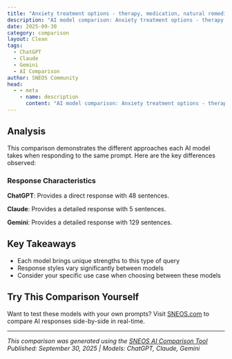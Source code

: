 ```yaml
---
title: "Anxiety treatment options - therapy, medication, natural remedies"
description: "AI model comparison: Anxiety treatment options - therapy, medication, natural remedies..."
date: 2025-09-30
category: comparison
layout: Clean
tags:
  - ChatGPT
  - Claude
  - Gemini
  - AI Comparison
author: SNEOS Community
head:
  - - meta
    - name: description
      content: "AI model comparison: Anxiety treatment options - therapy, medication, natural remedies..."
---
```


<ChatComparison
  title="Anxiety treatment options - therapy, medication, natural remedies"
  prompt="Anxiety treatment options - therapy, medication, natural remedies"
  :responses='{
    "ChatGPT": "Certainly! Here\u2019s an overview of anxiety treatment options including therapy, medication, and natural remedies:\n\n### Therapy Options\n1. **Cognitive Behavioral Therapy (CBT)**  \n   - Focuses on identifying and changing negative thought patterns and behaviors.  \n   - Highly effective for various anxiety disorders.  \n2. **Exposure Therapy**  \n   - Gradual exposure to anxiety triggers in a controlled way to reduce sensitivity.  \n3. **Acceptance and Commitment Therapy (ACT)**  \n   - Emphasizes accepting anxious thoughts rather than fighting them, and committing to values-based action.  \n4. **Mindfulness-Based Therapy**  \n   - Incorporates mindfulness and meditation to reduce anxiety and increase present-moment awareness.  \n5. **Support Groups and Group Therapy**  \n   - Sharing experiences with others can provide comfort and practical coping strategies.\n\n### Medication Options\n1. **Selective Serotonin Reuptake Inhibitors (SSRIs)**  \n   - Commonly prescribed antidepressants for anxiety (e.g., sertraline, fluoxetine).  \n2. **Serotonin-Norepinephrine Reuptake Inhibitors (SNRIs)**  \n   - Another class of antidepressants (e.g., venlafaxine, duloxetine).  \n3. **Benzodiazepines**  \n   - Fast-acting anti-anxiety medications (e.g., diazepam, lorazepam) \u2013 typically used short-term due to dependence risk.  \n4. **Buspirone**  \n   - An anti-anxiety medication with less sedation and dependence potential.  \n5. **Beta-Blockers**  \n   - Used to control physical symptoms of anxiety like rapid heart rate.  \n6. **Other Medications**  \n   - Sometimes anticonvulsants or antipsychotics are used off-label for anxiety.\n\n### Natural Remedies and Lifestyle Changes\n1. **Exercise**  \n   - Regular physical activity helps reduce anxiety symptoms.  \n2. **Herbal Supplements**  \n   - Examples: passionflower, valerian root, kava (use cautiously and consult a doctor).  \n3. **Mindfulness and Meditation**  \n   - Practices that promote relaxation and reduce anxious thoughts.  \n4. **Deep Breathing and Relaxation Techniques**  \n   - Techniques such as diaphragmatic breathing, progressive muscle relaxation.  \n5. **Diet and Nutrition**  \n   - Limiting caffeine and alcohol; maintaining a balanced diet.  \n6. **Adequate Sleep**  \n   - Good sleep hygiene helps manage anxiety.  \n7. **Limiting Stimulants**  \n   - Avoiding excessive caffeine, nicotine, and other stimulants.  \n\n---\n\n### Important Notes  \n- Treatment effectiveness varies from person to person.  \n- It\u2019s best to consult with a healthcare professional to tailor a treatment plan.  \n- Combination approaches (therapy \u002B medication \u002B lifestyle changes) are often most effective.  \n\nIf you want, I can provide more detailed information on any of these treatments!",
    "Claude": "# Anxiety Treatment Options\n\nAnxiety can be effectively managed through various approaches, often used in combination. Here are the main treatment categories:\n\n## **Therapy Options**\n\n### Cognitive Behavioral Therapy (CBT)\n- Most researched approach for anxiety\n- Focuses on identifying and changing negative thought patterns\n- Teaches practical coping strategies\n\n### Exposure Therapy\n- Gradual, controlled exposure to anxiety triggers\n- Particularly effective for phobias and PTSD\n\n### Other Therapeutic Approaches\n- Acceptance and Commitment Therapy (ACT)\n- Dialectical Behavior Therapy (DBT)\n- Psychodynamic therapy\n- Group therapy\n\n## **Medication Options**\n\n### Antidepressants\n- **SSRIs** (Prozac, Zoloft, Lexapro) - first-line treatment\n- **SNRIs** (Effexor, Cymbalta) - also commonly prescribed\n\n### Anti-anxiety Medications\n- **Benzodiazepines** (Xanax, Ativan) - short-term use due to dependency risk\n- **Buspirone** - non-addictive option for generalized anxiety\n\n### Other Medications\n- Beta-blockers for physical symptoms\n- Gabapentin for certain anxiety types\n\n## **Natural Remedies \u0026 Lifestyle Approaches**\n\n### Evidence-Based Natural Options\n- **Regular exercise** - as effective as medication for some\n- **Mindfulness/meditation** - reduces anxiety symptoms\n- **Deep breathing techniques**\n- **Progressive muscle relaxation**\n\n### Supplements (consult healthcare provider first)\n- Magnesium\n- L-theanine\n- Chamomile\n- Omega-3 fatty acids\n- Ashwagandha\n\n### Lifestyle Modifications\n- Adequate sleep (7-9 hours)\n- Limited caffeine and alcohol\n- Balanced nutrition\n- Social support\n- Stress management techniques\n\n## **Important Considerations**\n\n- **Professional guidance** is recommended for proper diagnosis and treatment planning\n- Many people benefit from **combining approaches** (e.g., therapy \u002B lifestyle changes)\n- Treatment effectiveness varies by individual\n- Severe anxiety may require immediate professional intervention\n\n**When to seek immediate help:** If anxiety interferes significantly with daily life, relationships, or work, or if you\u0027re having thoughts of self-harm.\n\nWould you like me to elaborate on any specific treatment approach?",
    "Gemini": "Okay, let\u0027s break down anxiety treatment options into therapy, medication, and natural remedies. This is a general overview, and it\u0027s crucial to consult with a qualified healthcare professional (doctor, psychiatrist, psychologist, therapist) to determine the best course of action for *your* specific situation and type of anxiety.\n\n**I. Therapy (Psychotherapy)**\n\nTherapy is often the first-line treatment for anxiety.  It focuses on addressing the underlying thoughts, feelings, and behaviors that contribute to anxiety. Here are some common and effective types:\n\n*   **Cognitive Behavioral Therapy (CBT):**\n    *   **How it Works:** CBT helps identify and challenge negative or unhelpful thought patterns that fuel anxiety. It also teaches coping skills and strategies to manage anxiety-provoking situations.  A key component is often exposure therapy (see below).\n    *   **Key Techniques:** Cognitive restructuring (changing thoughts), behavioral experiments (testing beliefs), relaxation techniques (e.g., deep breathing, progressive muscle relaxation), problem-solving skills.\n    *   **Best For:** Generalized Anxiety Disorder (GAD), Panic Disorder, Social Anxiety Disorder, Obsessive-Compulsive Disorder (OCD), phobias.\n\n*   **Exposure Therapy:**\n    *   **How it Works:**  A type of CBT that involves gradually exposing the individual to feared objects, situations, or thoughts in a safe and controlled environment. The goal is to reduce anxiety and fear over time.\n    *   **Key Techniques:**  Systematic desensitization (gradual exposure with relaxation techniques), flooding (intense, immediate exposure).\n    *   **Best For:** Phobias, Panic Disorder, OCD, Social Anxiety Disorder.\n\n*   **Acceptance and Commitment Therapy (ACT):**\n    *   **How it Works:**  ACT focuses on accepting anxious thoughts and feelings without judgment, and committing to actions that align with personal values.  It emphasizes mindfulness and psychological flexibility.\n    *   **Key Techniques:** Mindfulness exercises, values clarification, commitment to action, defusion (separating from thoughts).\n    *   **Best For:**  GAD, chronic anxiety, anxiety related to chronic pain or illness.\n\n*   **Psychodynamic Therapy:**\n    *   **How it Works:** Explores unconscious patterns and past experiences that may be contributing to anxiety. It often involves exploring early childhood relationships and conflicts.\n    *   **Key Techniques:** Free association, dream analysis, exploring transference (how the patient relates to the therapist).\n    *   **Best For:**  Some forms of anxiety, especially when rooted in past trauma or unresolved conflicts. Can be a longer-term therapy.\n\n*   **Dialectical Behavior Therapy (DBT):**\n    *   **How it Works:** DBT is a type of CBT that includes components of mindfulness and emotional regulation. Originally developed for borderline personality disorder, it is also helpful for anxiety, especially when it is related to difficulty managing emotions.\n    *   **Key Techniques:** Mindfulness, distress tolerance, emotion regulation, interpersonal effectiveness.\n    *   **Best For:**  Anxiety related to emotional dysregulation, difficulty with interpersonal relationships.\n\n**Important Considerations for Therapy:**\n\n*   **Finding the Right Therapist:**  Look for a therapist who is licensed and experienced in treating anxiety.  It\u0027s also important to find someone you feel comfortable with and can build a trusting relationship.\n*   **Commitment:** Therapy requires time and effort.  Be prepared to attend regular sessions and practice the techniques you learn.\n*   **Cost:** Therapy can be expensive, so check with your insurance provider to see what is covered.  Some therapists offer sliding scale fees.\n\n**II. Medication**\n\nMedication can be a helpful tool for managing anxiety symptoms, especially when combined with therapy. It\u0027s important to work closely with a doctor or psychiatrist to determine the right medication and dosage.  Here are some common types of medications used to treat anxiety:\n\n*   **Selective Serotonin Reuptake Inhibitors (SSRIs):**\n    *   **How They Work:** SSRIs increase the levels of serotonin in the brain, which can help regulate mood and reduce anxiety.\n    *   **Examples:** Sertraline (Zoloft), Paroxetine (Paxil), Fluoxetine (Prozac), Citalopram (Celexa), Escitalopram (Lexapro).\n    *   **Common Uses:** GAD, Panic Disorder, Social Anxiety Disorder, OCD, PTSD.\n    *   **Potential Side Effects:** Nausea, insomnia, sexual dysfunction, weight changes, drowsiness.\n\n*   **Serotonin-Norepinephrine Reuptake Inhibitors (SNRIs):**\n    *   **How They Work:** SNRIs increase levels of both serotonin and norepinephrine in the brain, which can also help regulate mood and reduce anxiety.\n    *   **Examples:** Venlafaxine (Effexor), Duloxetine (Cymbalta).\n    *   **Common Uses:** GAD, Social Anxiety Disorder, Panic Disorder.\n    *   **Potential Side Effects:** Similar to SSRIs, plus increased blood pressure and heart rate in some individuals.\n\n*   **Benzodiazepines:**\n    *   **How They Work:** Benzodiazepines enhance the effects of GABA, a neurotransmitter that has a calming effect on the brain. They provide rapid relief from anxiety symptoms.\n    *   **Examples:** Alprazolam (Xanax), Lorazepam (Ativan), Diazepam (Valium), Clonazepam (Klonopin).\n    *   **Common Uses:**  Short-term relief of acute anxiety, panic attacks.\n    *   **Important Considerations:**  Benzodiazepines can be addictive and should be used with caution. They can also cause drowsiness and impaired coordination.  Long-term use is generally discouraged.  Withdrawal symptoms can be severe.\n\n*   **Buspirone (Buspar):**\n    *   **How It Works:** Buspirone is a non-benzodiazepine anxiolytic that affects serotonin receptors in the brain.\n    *   **Common Uses:** GAD.\n    *   **Potential Side Effects:** Dizziness, nausea, headache.  Less likely to cause sedation or dependence than benzodiazepines.\n\n*   **Beta-Blockers:**\n    *   **How They Work:** Beta-blockers block the effects of adrenaline, which can help reduce physical symptoms of anxiety such as rapid heart rate, sweating, and trembling.\n    *   **Examples:** Propranolol (Inderal), Atenolol (Tenormin).\n    *   **Common Uses:** Social Anxiety Disorder (performance anxiety), situational anxiety.\n    *   **Potential Side Effects:** Fatigue, dizziness, low blood pressure.\n\n*   **Tricyclic Antidepressants (TCAs):**\n    *   **How They Work:** TCAs increase levels of serotonin and norepinephrine in the brain.\n    *   **Examples:** Imipramine (Tofranil), Clomipramine (Anafranil), Amitriptyline (Elavil), Nortriptyline (Pamelor).\n    *   **Common Uses:** OCD, Panic Disorder, GAD (less commonly used than SSRIs/SNRIs due to side effects).\n    *   **Potential Side Effects:**  Dry mouth, constipation, blurred vision, weight gain, sedation, cardiac issues.\n\n**Important Considerations for Medication:**\n\n*   **Consult a Doctor:** It is crucial to consult with a doctor or psychiatrist to determine the right medication and dosage for you. They will consider your medical history, other medications you are taking, and the specific type of anxiety you have.\n*   **Side Effects:** All medications have potential side effects. Discuss these with your doctor.\n*   **Time to Work:** It can take several weeks for some medications to reach their full effect. Be patient and consistent with your medication schedule.\n*   **Do Not Stop Abruptly:** Do not stop taking your medication suddenly without talking to your doctor. This can lead to withdrawal symptoms.\n*   **Combination Therapy:**  Medication is often most effective when combined with therapy.\n\n**III. Natural Remedies \u0026 Lifestyle Changes**\n\nNatural remedies and lifestyle changes can be helpful in managing anxiety symptoms, but they should not be considered a replacement for professional treatment, especially for severe anxiety.  They can be used as complementary therapies to support overall well-being.\n\n*   **Mindfulness and Meditation:**\n    *   **How They Work:** Mindfulness practices help you focus on the present moment without judgment, which can reduce overthinking and worry. Meditation can calm the mind and promote relaxation.\n    *   **Examples:** Mindfulness-based stress reduction (MBSR), guided meditation, deep breathing exercises, yoga, tai chi.\n    *   **Benefits:** Reduces stress, improves focus, promotes relaxation.\n\n*   **Exercise:**\n    *   **How It Works:** Exercise releases endorphins, which have mood-boosting effects. It can also reduce muscle tension and improve sleep.\n    *   **Examples:**  Aerobic exercise (running, swimming, cycling), strength training, yoga, walking.\n    *   **Benefits:** Reduces stress, improves mood, promotes physical health.\n\n*   **Healthy Diet:**\n    *   **How It Works:** A balanced diet can provide the nutrients your brain needs to function properly. Avoiding processed foods, sugary drinks, and excessive caffeine can also help reduce anxiety.\n    *   **Key Considerations:**  Focus on whole foods, fruits, vegetables, lean protein, and healthy fats.  Limit caffeine and alcohol.  Stay hydrated.  Consider food sensitivities.\n    *   **Benefits:** Improves mood, increases energy, supports overall health.\n\n*   **Sleep Hygiene:**\n    *   **How It Works:** Getting enough sleep is crucial for managing anxiety.  Establishing a regular sleep schedule, creating a relaxing bedtime routine, and avoiding screen time before bed can improve sleep quality.\n    *   **Key Strategies:**  Go to bed and wake up at the same time each day, create a relaxing bedtime routine, avoid caffeine and alcohol before bed, make sure your bedroom is dark, quiet, and cool.\n    *   **Benefits:** Reduces stress, improves mood, increases energy.\n\n*   **Herbal Remedies and Supplements:**\n    *   **Important Note:**  The effectiveness and safety of herbal remedies and supplements for anxiety are not always well-established.  Talk to your doctor before using them, as they can interact with medications.\n    *   **Examples:**\n        *   **Lavender:**  May have calming effects. Can be used as aromatherapy or taken as a supplement.\n        *   **Chamomile:**  May promote relaxation and reduce anxiety. Can be consumed as tea or taken as a supplement.\n        *   **Passionflower:**  May reduce anxiety and improve sleep.\n        *   **Valerian Root:**  May reduce anxiety and improve sleep.  Can interact with other medications.\n        *   **L-Theanine:**  An amino acid found in green tea that may promote relaxation.\n        *   **Magnesium:**  May help regulate mood and reduce anxiety.\n        *   **Omega-3 Fatty Acids:**  May improve mood and reduce inflammation.\n        *   **Vitamin D:**  Low vitamin D levels have been linked to anxiety and depression.\n    *   **Important Considerations:**  Quality and dosage can vary significantly between products.  Choose reputable brands and follow recommended dosages.\n\n*   **Social Support:**\n    *   **How It Works:**  Connecting with friends, family, or support groups can provide emotional support and reduce feelings of isolation.\n    *   **Examples:**  Spending time with loved ones, joining a support group, talking to a therapist.\n    *   **Benefits:** Reduces stress, improves mood, increases feelings of connection.\n\n*   **Limit Screen Time and Social Media:**\n    *   **How It Works:** Excessive screen time and social media use can contribute to anxiety by exposing you to negative news, social comparison, and constant stimulation.\n    *   **Benefits:** Reduces stress, improves mood, promotes better sleep.\n\n*   **Aromatherapy:**\n    *   **How It Works:** Certain scents, such as lavender, chamomile, and sandalwood, can have calming effects.\n    *   **Examples:** Using essential oil diffusers, adding essential oils to bathwater, or applying diluted essential oils to the skin (after a patch test).\n\n*   **Spending Time in Nature:**\n    *   **How It Works:** Spending time in nature has been shown to reduce stress hormones and improve mood.\n\n**Important Considerations for Natural Remedies:**\n\n*   **Talk to Your Doctor:** It\u0027s essential to talk to your doctor before using any natural remedies, especially if you are taking medications or have any underlying health conditions.\n*   **Not a Replacement for Professional Treatment:** Natural remedies should not be considered a replacement for therapy or medication, especially for severe anxiety.\n*   **Quality and Dosage:** Choose reputable brands and follow recommended dosages.\n*   **Potential Interactions:** Some natural remedies can interact with medications.\n\n**In Summary:**\n\nAnxiety treatment is multifaceted and should be tailored to the individual\u0027s specific needs.  A combination of therapy, medication, and lifestyle changes is often the most effective approach. Consulting with a qualified healthcare professional is essential to determine the best course of action for you. Don\u0027t hesitate to seek help and remember that you don\u0027t have to suffer in silence. There are effective treatments available, and you can find relief.\n"
  }'
  published-date="22:46"
/>

## Analysis

This comparison demonstrates the different approaches each AI model takes when responding to the same prompt. Here are the key differences observed:

### Response Characteristics

**ChatGPT**: Provides a direct response with 48 sentences. 

**Claude**: Provides a detailed response with 5 sentences. 

**Gemini**: Provides a detailed response with 129 sentences. 

## Key Takeaways

- Each model brings unique strengths to this type of query
- Response styles vary significantly between models
- Consider your specific use case when choosing between these models

## Try This Comparison Yourself

Want to test these models with your own prompts? Visit [SNEOS.com](https://sneos.com) to compare AI responses side-by-side in real-time.

---

*This comparison was generated using the [SNEOS AI Comparison Tool](https://sneos.com)*
*Published: September 30, 2025 | Models: ChatGPT, Claude, Gemini*
